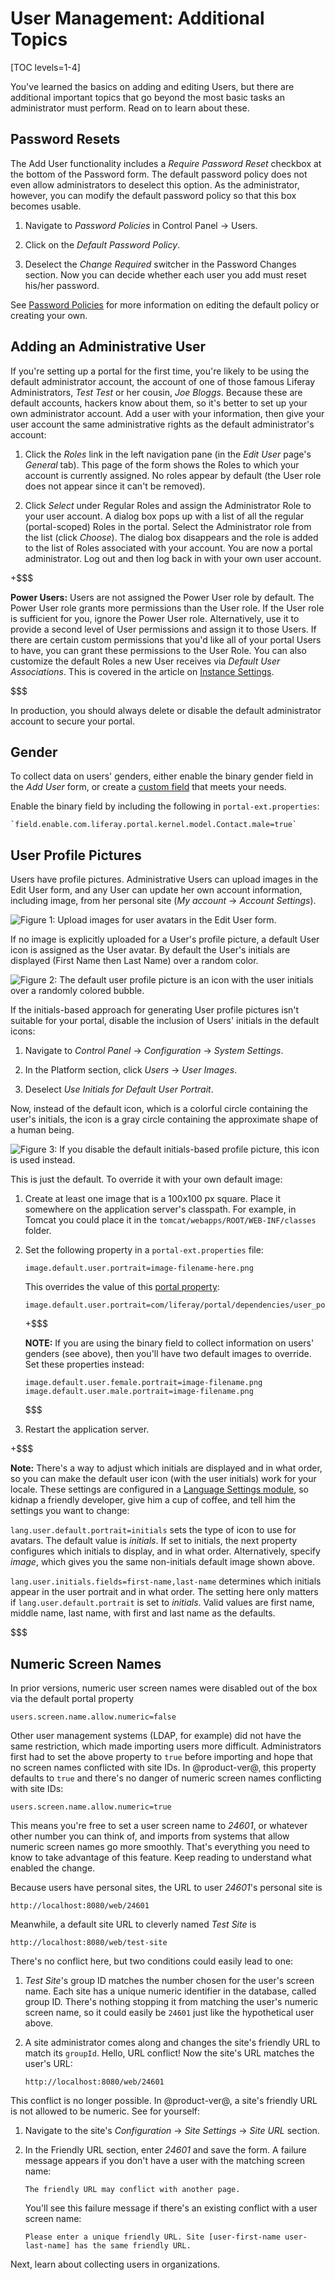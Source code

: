 # User Management: Additional Topics [](id=user-management-additional-topics)

[TOC levels=1-4]

You've learned the basics on adding and editing Users, but there are additional
important topics that go beyond the most basic tasks an administrator must
perform. Read on to learn about these. 

## Password Resets [](id=password-resets)

The Add User functionality includes a *Require Password Reset* checkbox at the
bottom of the Password form. The default password policy does not even allow
administrators to deselect this option. As the administrator, however, you can
modify the default password policy so that this box becomes usable. 

1.  Navigate to *Password Policies* in Control Panel &rarr; Users.

2.  Click on the *Default Password Policy*.

3.  Deselect the *Change Required* switcher in the Password Changes section. Now
    you can decide whether each user you add must reset his/her password. 

See [Password Policies](/discover/tutorials/-/knowledge_base/7-2/password-policies)
for more information on editing the default policy or creating your own.

## Adding an Administrative User [](id=adding-an-administrative-user)

If you're setting up a portal for the first time, you're likely to be
using the default administrator account, the account of one of those famous
Liferay Administrators, *Test Test* or her cousin, *Joe Bloggs*. Because these
are default accounts, hackers know about them, so it's better to set up your own
administrator account. Add a user with your information, then give your user
account the same administrative rights as the default administrator's account: 

1.  Click the *Roles* link in the left navigation pane (in the *Edit User*
    page's *General* tab).  This page of the form shows the Roles to which your
    account is currently assigned. No roles appear by default (the User role
    does not appear since it can't be removed). 

2.  Click *Select* under Regular Roles and assign the Administrator Role to your
    user account. A dialog box pops up with a list of all the regular
    (portal-scoped) Roles in the portal. Select the Administrator role from the
    list (click *Choose*). The dialog box disappears and the role is added to
    the list of Roles associated with your account. You are now a portal
    administrator. Log out and then log back in with your own user account. 

+$$$

**Power Users:** Users are not assigned the Power User role by default. The
Power User role grants more permissions than the User role. If the User role is
sufficient for you, ignore the Power User role. Alternatively, use it to provide
a second level of User permissions and assign it to those Users. If there are
certain custom permissions that you'd like all of your portal Users to have, you
can grant these permissions to the User Role. You can also customize the default
Roles a new User receives via *Default User Associations*. This is covered in
the article on 
[Instance Settings](/discover/portal/-/knowledge_base/7-2/setting-up-a-virtual-instance).

$$$

In production, you should always delete or disable the default administrator
account to secure your portal.

## Gender [](id=gender)

To collect data on users' genders, either enable the binary gender field in the
*Add User* form, or create a 
[custom field](/discover/portal/-/knowledge_base/7-2/custom-fields)
that meets your needs.

Enable the binary field by including the following in `portal-ext.properties`:

    `field.enable.com.liferay.portal.kernel.model.Contact.male=true`

## User Profile Pictures [](id=user-profile-pictures)

Users have profile pictures. Administrative Users can upload images in the Edit
User form, and any User can update her own account information, including image,
from her personal site (*My account* &rarr; *Account Settings*). 

![Figure 1: Upload images for user avatars in the Edit User form.](../../../images/usrmgmt-ray-avatar.png)

If no image is explicitly uploaded for a User's profile picture, a default User
icon is assigned as the User avatar. By default the User's initials are
displayed (First Name then Last Name) over a random color.

![Figure 2: The default user profile picture is an icon with the user initials over a randomly colored bubble.](../../../images/users-default-user-image.png)

If the initials-based approach for generating User profile pictures isn't
suitable for your portal, disable the inclusion of Users' initials in the
default icons: 

1.  Navigate to *Control Panel* &rarr; *Configuration* &rarr; *System Settings*. 

2.  In the Platform section, click *Users* &rarr; *User Images*.

3.  Deselect *Use Initials for Default User Portrait*.

Now, instead of the default icon, which is a colorful circle containing the
user's initials, the icon is a gray circle containing the approximate shape of a
human being.

![Figure 3: If you disable the default initials-based profile picture, this icon is used instead.](../../../images/user-image-not-initials.png)

This is just the default. To override it with your own default image:

1.  Create at least one image that is a 100x100 px square. Place it somewhere on
    the application server's classpath. For example, in Tomcat you could place
    it in the `tomcat/webapps/ROOT/WEB-INF/classes` folder. 

2.  Set the following property in a `portal-ext.properties` file:

        image.default.user.portrait=image-filename-here.png

    This overrides the value of this 
    [portal property](https://docs.liferay.com/portal/7.2-latest/propertiesdoc/portal.properties.html):

        image.default.user.portrait=com/liferay/portal/dependencies/user_portrait.png

    +$$$

    **NOTE:** If you are using the binary field to collect information on users'
    genders (see above), then you'll have two default images to override. Set
    these properties instead:

        image.default.user.female.portrait=image-filename.png
        image.default.user.male.portrait=image-filename.png

    $$$

3.  Restart the application server.

+$$$

**Note:** There's a way to adjust which initials are displayed and in what
order, so you can make the default user icon (with the user initials) work
for your locale. These settings are configured in a 
[Language Settings module](/develop/tutorials/-/knowledge_base/7-2/using-liferays-language-settings),
so kidnap a friendly developer, give him a cup of coffee, and tell him the
settings you want to change:

`lang.user.default.portrait=initials` sets the type of icon to use for avatars.
The default value is *initials*. If set to initials, the next property
configures which initials to display, and in what order. Alternatively, specify
*image*, which gives you the same non-initials default image shown above.

`lang.user.initials.fields=first-name,last-name` determines which initials
appear in the user portrait and in what order. The setting here only matters if
`lang.user.default.portrait` is set to *initials*.  Valid values are first name,
middle name, last name, with first and last name as the defaults.

$$$

## Numeric Screen Names [](id=numeric-screen-names)

In prior versions, numeric user screen names were disabled out of the box via
the default portal property

    users.screen.name.allow.numeric=false

Other user management systems (LDAP, for example) did not have the same
restriction, which made importing users more difficult. Administrators first had
to set the  above property to `true` before importing and hope that no screen
names conflicted with site IDs. In @product-ver@, this property defaults to
`true` and there's no danger of numeric screen names conflicting with site IDs:

    users.screen.name.allow.numeric=true

This means you're free to set a user screen name to *24601*, or whatever other
number you can think of, and imports from systems that allow numeric screen
names go more smoothly. That's everything you need to know to take advantage of
this feature. Keep reading to understand what enabled the change.

Because users have personal sites, the URL to user *24601*'s personal site is

    http://localhost:8080/web/24601

Meanwhile, a default site URL to cleverly named *Test Site* is

    http://localhost:8080/web/test-site

There's no conflict here, but two conditions could easily lead to one:

1.  *Test Site*'s group ID matches the number chosen for the user's screen
    name. Each site has a unique numeric identifier in the database, called
    group ID. There's nothing stopping it from matching the user's numeric
    screen name, so it could easily be `24601` just like the hypothetical user
    above.

2.  A site administrator comes along and changes the site's friendly URL to
    match its `groupId`. Hello, URL conflict! Now the site's URL matches the
    user's URL:

        http://localhost:8080/web/24601

This conflict is no longer possible. In @product-ver@, a site's friendly URL
is not allowed to be numeric. See for yourself:

1.  Navigate to the site's *Configuration* &rarr; *Site Settings* &rarr; *Site URL*
    section.

2.  In the Friendly URL section, enter *24601* and save the form. A failure
    message appears if you don't have a user with the matching screen name:

        The friendly URL may conflict with another page.

    You'll see this failure message if there's an existing conflict with a user
    screen name:

        Please enter a unique friendly URL. Site [user-first-name user-last-name] has the same friendly URL.

Next, learn about collecting users in organizations.
